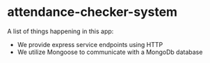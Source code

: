 # attendance-checker-system

A list of things happening in this app: 

* We provide express service endpoints using HTTP
* We utilize Mongoose to communicate with a MongoDb database
